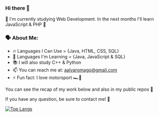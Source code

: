 ### Hi there 👋

🙌 I'm currently studying Web Development. In the next months I'll learn JavaScript & PHP 🙌


### 🗣️ About Me:

- 🔥 Languages I Can Use = {Java, HTML, CSS, SQL}
- 🧠 Languages I'm Learning = {Java, JavaScript & SQL}
- 📚 I will also study C++ & Python
- 📫 You can reach me at: aalvaromago@gmail.com
- ⚡ Fun fact: I love motorsport 🏎️💨

You can see the recap of my work below and also in my public repos 👀

If you have any question, be sure to contact me! 🤙

[![Top Langs](https://github-readme-stats.vercel.app/api/top-langs/?username=alvaromago&theme=dark&layout=compact&langs_count=6)](https://github.com/anuraghazra/github-readme-stats)
